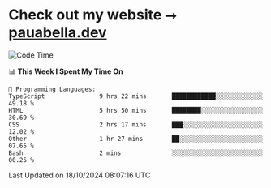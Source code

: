 # Check out my website ⭢ [pauabella.dev](https://pauabella.dev)

<!--START_SECTION:waka-->
![Code Time](http://img.shields.io/badge/Code%20Time-3%2C807%20hrs%2017%20mins-blue)

📊 **This Week I Spent My Time On** 

```text
💬 Programming Languages: 
TypeScript               9 hrs 22 mins       ████████████░░░░░░░░░░░░░   49.18 % 
HTML                     5 hrs 50 mins       ████████░░░░░░░░░░░░░░░░░   30.69 % 
CSS                      2 hrs 17 mins       ███░░░░░░░░░░░░░░░░░░░░░░   12.02 % 
Other                    1 hr 27 mins        ██░░░░░░░░░░░░░░░░░░░░░░░   07.65 % 
Bash                     2 mins              ░░░░░░░░░░░░░░░░░░░░░░░░░   00.25 % 
```


 Last Updated on 18/10/2024 08:07:16 UTC
<!--END_SECTION:waka-->
